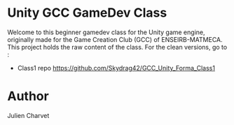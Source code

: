 # Unity GCC GameDev Class

Welcome to this beginner gamedev class for the Unity game engine, originally made for the Game Creation Club (GCC) of ENSEIRB-MATMECA. This project holds the raw content of the class. For the clean versions, go to : 

- Class1 repo https://github.com/Skydrag42/GCC_Unity_Forma_Class1



# Author
Julien Charvet